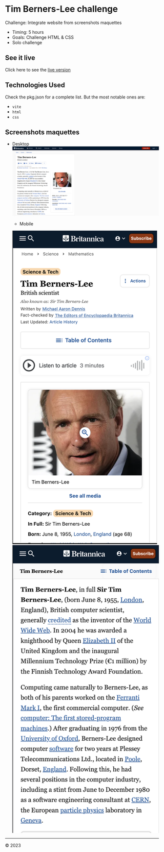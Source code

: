 # Tim Berners-Lee challenge

Challenge: Integrate website from screenshots maquettes

- Timing: 5 hours
- Goals: Challenge HTML & CSS
- Solo challenge

## See it live 


Click here to see the [live version](https://bschutters.github.io/tim-berners-lee/)

## Technologies Used

Check the pkg.json for a complete list. But the most notable ones are:

- `vite` 
- `html` 
- `css`


## Screenshots maquettes
- Desktop
  ![Maquette Desktop](./assets/images/timBernersLeeMockupDesktop.png)

  - Mobile 

  ![Maquette mobile](./assets/images/timBernersLeeMockupMobile1.png)
  ![Maquette mobile](./assets/images/timBernersLeeMockupMobile2.png)



---

&copy; 2023
